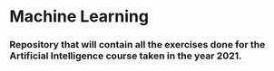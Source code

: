 # Machine Learning

### Repository that will contain all the exercises done for the Artificial Intelligence course taken in the year 2021.